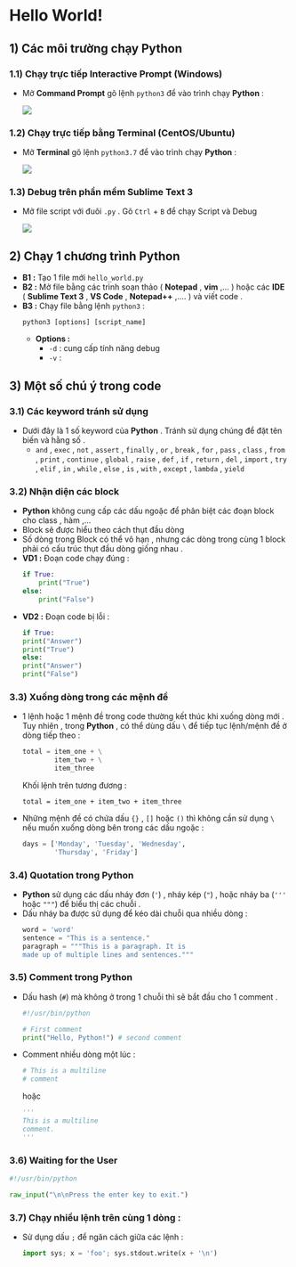 # Hello World!
## **1) Các môi trường chạy Python**
### **1.1) Chạy trực tiếp Interactive Prompt (Windows)**
- Mở **Command Prompt** gõ lệnh `python3` để vào trình chạy **Python** :
    
    <img src=https://i.imgur.com/2XW0zks.png>

### **1.2) Chạy trực tiếp bằng Terminal (CentOS/Ubuntu)**
- Mở **Terminal** gõ lệnh `python3.7` để vào trình chạy **Python** :

    <img src=https://i.imgur.com/A5lXDo5.png>

### **1.3) Debug trên phần mềm Sublime Text 3**
- Mở file script với đuôi `.py` . Gõ `Ctrl` + `B` để chạy Script và Debug

    <img src=https://i.imgur.com/NSVxiln.png>

## **2) Chạy 1 chương trình Python**
- **B1 :** Tạo 1 file mới `hello_world.py`
- **B2 :** Mở file bằng các trình soạn thảo ( **Notepad** , **vim** ,... ) hoặc các **IDE** ( **Sublime Text 3** , **VS Code** , **Notepad++** ,.... ) và viết code .
- **B3 :** Chạy file bằng lệnh `python3` :
    ```
    python3 [options] [script_name]
    ```
    - **Options :**
        - `-d` : cung cấp tính năng debug
        - `-v` : 

## **3) Một số chú ý trong code**
### **3.1) Các keyword tránh sử dụng**
- Dưới đây là 1 số keyword của **Python** . Tránh sử dụng chúng để đặt tên biến và hằng số .
    - `and` , `exec` , `not` , `assert` , `finally` , `or` , `break` , `for` , `pass` , `class` , `from` , `print` , `continue` , `global` , `raise` , `def` , `if` , `return` , `del` , `import` , `try` , `elif` , `in` , `while` , `else` , `is` , `with` , `except` , `lambda` , `yield`
### **3.2) Nhận diện các block**
- **Python** không cung cấp các dấu ngoặc để phân biệt các đoạn block cho class , hàm ,... 
- Block sẽ được hiểu theo cách thụt đầu dòng
- Số dòng trong Block có thể vô hạn , nhưng các dòng trong cùng 1 block phải có cấu trúc thụt đầu dòng giống nhau .
- **VD1 :** Đoạn code chạy đúng :
    ```py
    if True:
        print("True")
    else:
        print("False")
    ```
- **VD2 :** Đoạn code bị lỗi :
    ```py
    if True:
    print("Answer")
    print("True")
    else:
    print("Answer")
    print("False")
    ```
### **3.3) Xuống dòng trong các mệnh đề**
- 1 lệnh hoặc 1 mệnh đề trong code thường kết thúc khi xuống dòng mới . Tuy nhiên , trong **Python** , có thể dùng dấu `\` để tiếp tục lệnh/mệnh đề ở dòng tiếp theo :
    ```py
    total = item_one + \
            item_two + \
            item_three
    ```
    Khối lệnh trên tương đương :
    ```
    total = item_one + item_two + item_three
    ```
- Những mệnh đề có chứa dấu `{}` , `[]` hoặc `()` thì không cần sử dụng `\` nếu muốn xuống dòng bên trong các dấu ngoặc :
    ```py
    days = ['Monday', 'Tuesday', 'Wednesday',
            'Thursday', 'Friday']
    ```
### **3.4) Quotation trong Python**
- **Python** sử dụng các dấu nháy đơn (`'`) , nháy kép (`"`) , hoặc nháy ba (`'''` hoặc `"""`) để biểu thị các chuỗi .
- Dấu nháy ba được sử dụng để kéo dài chuỗi qua nhiều dòng :
    ```py
    word = 'word'
    sentence = "This is a sentence."
    paragraph = """This is a paragraph. It is
    made up of multiple lines and sentences."""
    ```
### **3.5) Comment trong Python**
- Dấu hash (`#`) mà không ở trong 1 chuỗi thì sẽ bắt đầu cho 1 comment .
    ```py
    #!/usr/bin/python

    # First comment
    print("Hello, Python!") # second comment
    ```
- Comment nhiều dòng một lúc :
    ```py
    # This is a multiline
    # comment
    ```
    hoặc
    ```py
    '''
    This is a multiline
    comment.
    '''
    ```
### **3.6) Waiting for the User**
```py
#!/usr/bin/python

raw_input("\n\nPress the enter key to exit.")
```
### **3.7) Chạy nhiều lệnh trên cùng 1 dòng :**
- Sử dụng dấu `;` để ngăn cách giữa các lệnh :
    ```py
    import sys; x = 'foo'; sys.stdout.write(x + '\n')
    ```
